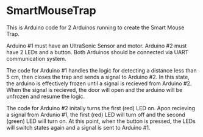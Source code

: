 # SmartMouseTrap

This is Arduino code for 2 Arduinos running to create the Smart Mouse Trap.

Arduino #1 must have an UltraSonic Sensor and motor.
Arduino #2 must have 2 LEDs and a button.
Both Arduinos should be connected via UART communication system.

The code for Arduino #1 handles the logic for detecting a distance less than 5 cm, then closes the trap and sends a signal to Arduino #2. In this state, the arduino is effectively frozen until a signal is recieved from Arduino #2. When the signal is recieved, the door will open and the arduino will be unfrozen and resume the logic. 

The code for Arduino #2 initally turns the first (red) LED on. Apon recieving a signal from Ardunio #1, the first (red) LED will turn off and the second (green) LED will turn on. At this point, when the button is pressed, the LEDs will switch states again and a signal is sent to Arduino #1.
